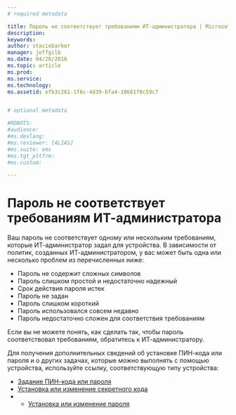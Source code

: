 ```yaml
---
# required metadata

title: Пароль не соответствует требованиям ИТ-администратора | Microsoft Intune
description:
keywords:
author: staciebarker
manager: jeffgilb
ms.date: 04/28/2016
ms.topic: article
ms.prod:
ms.service:
ms.technology:
ms.assetid: efb3c261-1f6c-4d39-bfa4-18661f8c59c7


# optional metadata

#ROBOTS:
#audience:
#ms.devlang:
#ms.reviewer: [ALIAS]
#ms.suite: ems
#ms.tgt_pltfrm:
#ms.custom:

---
```


# Пароль не соответствует требованиям ИТ-администратора

Ваш пароль не соответствует одному или нескольким требованиям, которые ИТ-администратор задал для устройства. В зависимости от политик, созданных ИТ-администратором, у вас может быть одна или несколько проблем из перечисленных ниже:

- Пароль не содержит сложных символов
- Пароль слишком простой и недостаточно надежный
- Срок действия пароля истек
- Пароль не задан
- Пароль слишком короткий
- Пароль использовался совсем недавно
- Пароль недостаточно сложен для соответствия требованиям

Если вы не можете понять, как сделать так, чтобы пароль соответствовал требованиям, обратитесь к ИТ-администратору.

Для получения дополнительных сведений об установке ПИН-кода или пароля и о других задачах, которые можно выполнять с помощью устройства, используйте ссылку, соответствующую типу устройства:

- [Задание ПИН-кода или пароля](set-your-pin-or-password-android.md)</br>
- [Установка или изменение секретного кода](set-or-change-your-passcode-ios.md)</br>
- - [Установка или изменение пароля](set-or-change-your-password-windows.md)

<!--HONumber=May16_HO4-->


